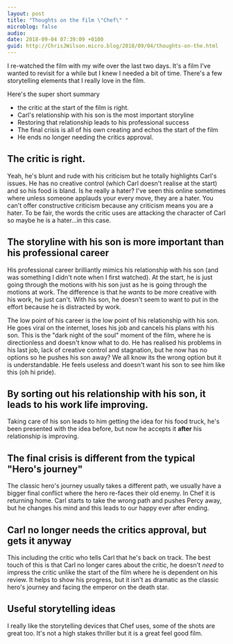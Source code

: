 ```yaml
---
layout: post
title: "Thoughts on the film \"Chef\" "
microblog: false
audio: 
date: 2018-09-04 07:39:09 +0100
guid: http://ChrisJWilson.micro.blog/2018/09/04/thoughts-on-the.html
---
```

I re-watched the film with my wife over the last two days. It's a film I've wanted to revisit for a while but I knew I needed a bit of time. There's a few storytelling elements that I really love in the film. 

Here's the super short summary
- the critic at the start of the film is right. 
- Carl's relationship with his son is the most important storyline 
- Restoring that relationship leads to his professional success
- The final crisis is all of his own creating and echos the start of the film
- He ends no longer needing the critics approval. 

## The critic is right. 
Yeah, he's blunt and rude with his criticism but he totally highlights Carl's issues. He has no creative control (which Carl doesn't realise at the start) and so his food is bland. Is he really a hater? I've seen this online sometimes where unless someone applauds your every move, they are a hater. You can't offer constructive criticism because any criticism means you are a hater. To be fair, the words the critic uses are attacking the character of Carl so maybe he is a hater...in this case. 

## The storyline with his son is more important than his professional career
His professional career brilliantly mimics his relationship with his son (and was something I didn't note when I first watched). At the start, he is just going through the motions with his son just as he is going through the motions at work. The difference is that he _wants_ to be more creative with his work, he just can't. With his son, he doesn't seem to want to put in the effort because he is distracted by work. 

The low point of his career is the low point of his relationship with his son. He goes viral on the internet, loses his job and cancels his plans with his son. This is the "dark night of the soul" moment of the film, where he is directionless and doesn't know what to do. He has realised his problems in his last job, lack of creative control and stagnation, but he now has no options so he pushes his son away? We all know its the wrong option but it is understandable. He feels useless and doesn't want his son to see him like this (oh hi pride). 

## By sorting out his relationship with his son, it leads to his work life improving.
 
Taking care of his son leads to him getting the idea for his food truck, he's been presented with the idea before, but now he accepts it **after** his relationship is improving.

## The final crisis is different from the typical "Hero's journey"
The classic hero's journey usually takes a different path, we usually have a bigger final conflict where the hero re-faces their old enemy. In Chef it is returning home. Carl starts to take the wrong path and pushes Percy away, but he changes his mind and this leads to our happy ever after ending. 

## Carl no longer needs the critics approval, but gets it anyway
This including the critic who tells Carl that he's back on track. The best touch of this is that Carl no longer cares about the critic, he doesn't _need_ to impress the critic unlike the start of the film where he is dependent on his review. 
It helps to show his progress, but it isn't as dramatic as the classic hero's journey and facing the emperor on the death star. 

## Useful storytelling ideas
I really like the storytelling devices that Chef uses, some of the shots are great too. It's not a high stakes thriller but it is a great feel good film. 


 
